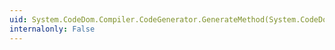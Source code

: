 ```yaml
---
uid: System.CodeDom.Compiler.CodeGenerator.GenerateMethod(System.CodeDom.CodeMemberMethod,System.CodeDom.CodeTypeDeclaration)
internalonly: False
---
```

